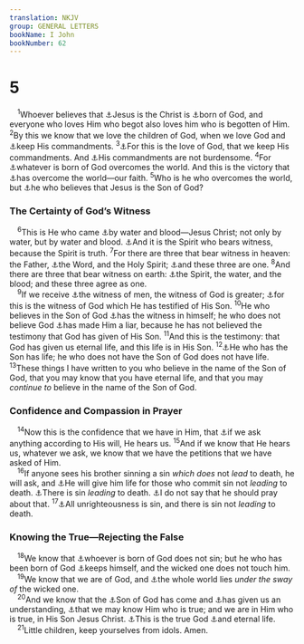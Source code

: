 ```yaml
---
translation: NKJV
group: GENERAL LETTERS
bookName: I John 
bookNumber: 62
---
```


<div class="title"><h1>5</h1></div>
<span class="verse 1gi_5_1"> <sup>1</sup>Whoever believes that <a data-toggle="tooltip" data-placement="bottom" title="1 John 2:22; 4:2, 15">⚓</a>Jesus is the Christ is <a data-toggle="tooltip" data-placement="bottom" title="John 1:13">⚓</a>born of God, and everyone who loves Him who begot also loves him who is begotten of Him. </span>
<span class="verse 1gi_5_2"><sup>2</sup>By this we know that we love the children of God, when we love God and <a data-toggle="tooltip" data-placement="bottom" title="John 15:10; 2 John 6">⚓</a>keep His commandments. </span>
<span class="verse 1gi_5_3"><sup>3</sup><a data-toggle="tooltip" data-placement="bottom" title="John 14:15; 2 John 6">⚓</a>For this is the love of God, that we keep His commandments. And <a data-toggle="tooltip" data-placement="bottom" title="Mic. 6:8; Matt. 11:30; 23:4">⚓</a>His commandments are not burdensome. </span>
<span class="verse 1gi_5_4"><sup>4</sup>For <a data-toggle="tooltip" data-placement="bottom" title="John 16:33">⚓</a>whatever is born of God overcomes the world. And this is the victory that <a data-toggle="tooltip" data-placement="bottom" title="1 John 2:13; 4:4">⚓</a>has overcome the world—our faith. </span>
<span class="verse 1gi_5_5"><sup>5</sup>Who is he who overcomes the world, but <a data-toggle="tooltip" data-placement="bottom" title="1 Cor. 15:57">⚓</a>he who believes that Jesus is the Son of God?<br/></span>
<div class="title"><h3>The Certainty of God’s Witness</h3></div>
<span class="verse 1gi_5_6"> <sup>6</sup>This is He who came <a data-toggle="tooltip" data-placement="bottom" title="John 1:31–34; (Eph. 5:26, 27)">⚓</a>by water and blood—Jesus Christ; not only by water, but by water and blood. <a data-toggle="tooltip" data-placement="bottom" title="(John 14:17)">⚓</a>And it is the Spirit who bears witness, because the Spirit is truth. </span>
<span class="verse 1gi_5_7"><sup>7</sup>For there are three that bear witness in heaven: the Father, <a data-toggle="tooltip" data-placement="bottom" title="(John 1:1)">⚓</a>the Word, and the Holy Spirit; <a data-toggle="tooltip" data-placement="bottom" title="John 10:30">⚓</a>and these three are one. </span>
<span class="verse 1gi_5_8"><sup>8</sup>And there are three that bear witness on earth: <a data-toggle="tooltip" data-placement="bottom" title="John 15:26">⚓</a>the Spirit, the water, and the blood; and these three agree as one.<br/></span>
<span class="verse 1gi_5_9"> <sup>9</sup>If we receive <a data-toggle="tooltip" data-placement="bottom" title="John 5:34, 37; 8:17, 18">⚓</a>the witness of men, the witness of God is greater; <a data-toggle="tooltip" data-placement="bottom" title="(Matt. 3:16, 17); John 5:32, 37">⚓</a>for this is the witness of God which He has testified of His Son. </span>
<span class="verse 1gi_5_10"><sup>10</sup>He who believes in the Son of God <a data-toggle="tooltip" data-placement="bottom" title="(Rom. 8:16); Gal. 4:6; Rev. 12:17">⚓</a>has the witness in himself; he who does not believe God <a data-toggle="tooltip" data-placement="bottom" title="John 3:18, 33; 1 John 1:10">⚓</a>has made Him a liar, because he has not believed the testimony that God has given of His Son. </span>
<span class="verse 1gi_5_11"><sup>11</sup>And this is the testimony: that God has given us eternal life, and this life is in His Son. </span>
<span class="verse 1gi_5_12"><sup>12</sup><a data-toggle="tooltip" data-placement="bottom" title="(John 3:15, 36; 6:47; 17:2, 3)">⚓</a>He who has the Son has life; he who does not have the Son of God does not have life. </span>
<span class="verse 1gi_5_13"><sup>13</sup>These things I have written to you who believe in the name of the Son of God, that you may know that you have eternal life, and that you may <i>continue</i> <i>to</i> believe in the name of the Son of God.<br/></span>
<div class="title"><h3>Confidence and Compassion in Prayer</h3></div>
<span class="verse 1gi_5_14"> <sup>14</sup>Now this is the confidence that we have in Him, that <a data-toggle="tooltip" data-placement="bottom" title="(1 John 2:28; 3:21, 22)">⚓</a>if we ask anything according to His will, He hears us. </span>
<span class="verse 1gi_5_15"><sup>15</sup>And if we know that He hears us, whatever we ask, we know that we have the petitions that we have asked of Him.<br/></span>
<span class="verse 1gi_5_16"> <sup>16</sup>If anyone sees his brother sinning a sin <i>which</i> <i>does</i> not <i>lead</i> to death, he will ask, and <a data-toggle="tooltip" data-placement="bottom" title="Job 42:8">⚓</a>He will give him life for those who commit sin not <i>leading</i> to death. <a data-toggle="tooltip" data-placement="bottom" title="(Matt. 12:31)">⚓</a>There is sin <i>leading</i> to death. <a data-toggle="tooltip" data-placement="bottom" title="Jer. 7:16; 14:11">⚓</a>I do not say that he should pray about that. </span>
<span class="verse 1gi_5_17"><sup>17</sup><a data-toggle="tooltip" data-placement="bottom" title="1 John 3:4">⚓</a>All unrighteousness is sin, and there is sin not <i>leading</i> to death.<br/></span>
<div class="title"><h3>Knowing the True—Rejecting the False</h3></div>
<span class="verse 1gi_5_18"> <sup>18</sup>We know that <a data-toggle="tooltip" data-placement="bottom" title="(1 Pet. 1:23); 1 John 3:9">⚓</a>whoever is born of God does not sin; but he who has been born of God <a data-toggle="tooltip" data-placement="bottom" title="James 1:27">⚓</a>keeps himself, and the wicked one does not touch him.<br/></span>
<span class="verse 1gi_5_19"> <sup>19</sup>We know that we are of God, and <a data-toggle="tooltip" data-placement="bottom" title="John 12:31; 17:15; Gal. 1:4">⚓</a>the whole world lies <i>under</i> <i>the</i> <i>sway</i> <i>of</i> the wicked one.<br/></span>
<span class="verse 1gi_5_20"> <sup>20</sup>And we know that the <a data-toggle="tooltip" data-placement="bottom" title="1 John 4:2">⚓</a>Son of God has come and <a data-toggle="tooltip" data-placement="bottom" title="Luke 24:45">⚓</a>has given us an understanding, <a data-toggle="tooltip" data-placement="bottom" title="John 17:3; Rev. 3:7">⚓</a>that we may know Him who is true; and we are in Him who is true, in His Son Jesus Christ. <a data-toggle="tooltip" data-placement="bottom" title="Is. 9:6">⚓</a>This is the true God <a data-toggle="tooltip" data-placement="bottom" title="1 John 5:11, 12">⚓</a>and eternal life.<br/></span>
<span class="verse 1gi_5_21"> <sup>21</sup>Little children, keep yourselves from idols. Amen.<br/></span>

